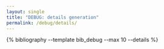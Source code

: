 ```yaml
---
layout: single
title: "DEBUG: details generation"
permalink: /debug/details/
---
```


{% bibliography --template bib_debug --max 10 --details %}
